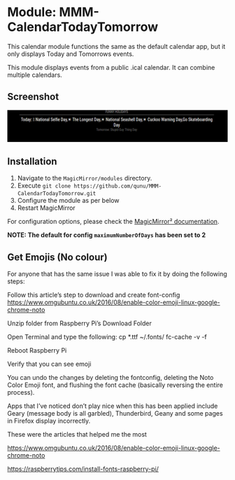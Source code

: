 # Module: MMM-CalendarTodayTomorrow

This calendar module functions the same as the default calendar app, but it only displays Today and Tomorrows events.

This module displays events from a public .ical calendar. It can combine multiple calendars.

## Screenshot

![Screenshot](screenshot.png)

## Installation

1. Navigate to the `MagicMirror/modules` directory.
2. Execute `git clone https://github.com/qunu/MMM-CalendarTodayTomorrow.git`
3. Configure the module as per below
4. Restart MagicMirror

For configuration options, please check the [MagicMirror² documentation](https://docs.magicmirror.builders/modules/calendar.html).

**NOTE: The default for config `maximumNumberOfDays` has been set to 2**



## Get Emojis (No colour)

For anyone that has the same issue I was able to fix it by doing the following steps:

Follow this article’s step to download and create font-config
https://www.omgubuntu.co.uk/2016/08/enable-color-emoji-linux-google-chrome-noto

Unzip folder from Raspberry Pi’s Download Folder

Open Terminal and type the following:
cp *.ttf ~/.fonts/
fc-cache -v -f

Reboot Raspberry Pi

Verify that you can see emoji


You can undo the changes by deleting the fontconfig, deleting the Noto Color Emoji font, and flushing the font cache (basically reversing the entire process).

Apps that I’ve noticed don’t play nice when this has been applied include Geary (message body is all garbled), Thunderbird, Geany and some pages in Firefox display incorrectly.

These were the articles that helped me the most

https://www.omgubuntu.co.uk/2016/08/enable-color-emoji-linux-google-chrome-noto

https://raspberrytips.com/install-fonts-raspberry-pi/
